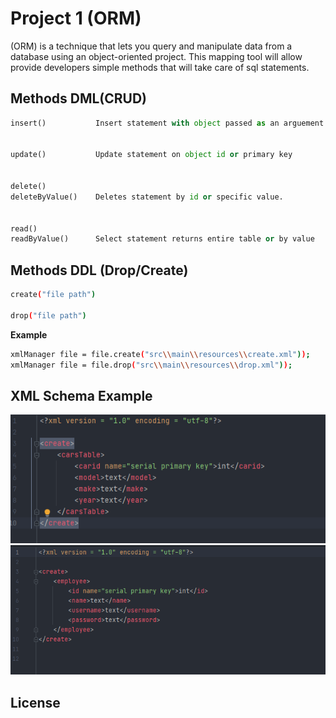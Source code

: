 # Project 1 (ORM)

(ORM) is a technique that lets you query and manipulate data from a database using an object-oriented project. This mapping tool will allow provide developers simple methods that will take care of sql statements.   

## Methods DML(CRUD)
```python
insert()           Insert statement with object passed as an arguement


update()           Update statement on object id or primary key


delete()
deleteByValue()    Deletes statement by id or specific value.


read()
readByValue()      Select statement returns entire table or by value

```

## Methods DDL (Drop/Create)
```bash
create("file path")

drop("file path")
```
**__Example__**

```bash
xmlManager file = file.create("src\\main\\resources\\create.xml"));
xmlManager file = file.drop("src\\main\\resources\\drop.xml"));
```

## XML Schema Example
 ![](img/xmlCreate.png) 
 ![](img/xmlDrop.png)  

## License
